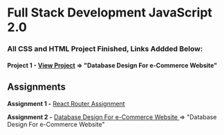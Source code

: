 # Full Stack Development JavaScript 2.0

### All CSS and HTML Project Finished, Links Addded Below:

#### Project 1 - [View Project](https://github.com/codewithsanjeev/FSJS2.0/blob/main/backend/db-design.png) ⇒ "Database Design For e-Commerce Website"

## Assignments

**Assignment 1 -** [React Router Assignment](https://react-router-by-sanjeev.netlify.app/)

**Assignment 2 -** [Database Design For e-Commerce Website ](https://github.com/codewithsanjeev/FSJS2.0/blob/main/backend/db-design.png) ⇒ "Database Design For e-Commerce Website"
